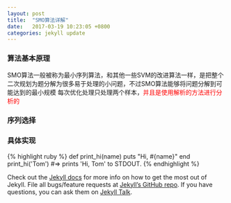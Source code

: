 ```yaml
---
layout: post
title:  "SMO算法详解"
date:   2017-03-19 10:23:05 +0800
categories: jekyll update
---
```

<script type="text/javascript" src="http://cdn.mathjax.org/mathjax/latest/MathJax.js?config=default"></script>
### 算法基本原理
SMO算法一般被称为最小序列算法，和其他一些SVM的改进算法一样，是把整个二次规划为题分解为很多易于处理的小问题，不过SMO算法能够将问题分解到可能达到的最小规模
每次优化处理只处理两个样本，<font color="red" face="黑体">并且是使用解析的方法进行分析的</font>
### 序列选择
### 具体实现
{% highlight ruby %}
def print_hi(name)
  puts "Hi, #{name}"
end
print_hi('Tom')
#=> prints 'Hi, Tom' to STDOUT.
{% endhighlight %}

Check out the [Jekyll docs][jekyll-docs] for more info on how to get the most out of Jekyll. File all bugs/feature requests at [Jekyll’s GitHub repo][jekyll-gh]. If you have questions, you can ask them on [Jekyll Talk][jekyll-talk].

[jekyll-docs]: https://jekyllrb.com/docs/home
[jekyll-gh]:   https://github.com/jekyll/jekyll
[jekyll-talk]: https://talk.jekyllrb.com/
